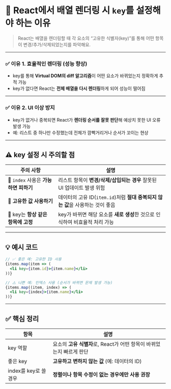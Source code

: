 # 🧩 React에서 배열 렌더링 시 `key`를 설정해야 하는 이유

> React는 배열을 렌더링할 때 각 요소의 “고유한 식별자(key)”를 통해 어떤 항목이 변경/추가/삭제되었는지를 파악해요.
> 

---

### ✅ 이유 1. **효율적인 렌더링 (성능 향상)**

- key를 통해 **Virtual DOM의 diff 알고리즘**이 어떤 요소가 바뀌었는지 정확하게 추적 가능
- key가 없다면 React는 **전체 배열을 다시 렌더링**하게 되어 성능이 떨어짐

---

### ✅ 이유 2. **UI 이상 방지**

- key가 없거나 중복되면 React가 **렌더링 순서를 잘못 판단**해 예상치 못한 UI 오류 발생 가능
- 예: 리스트 중 하나만 수정했는데 전체가 깜빡거리거나 순서가 꼬이는 현상

---

## ⚠️ key 설정 시 주의할 점

| 주의 사항 | 설명 |
| --- | --- |
| 🔢 `index` 사용은 **가능하면 피하기** | 리스트 항목이 **변경/삭제/삽입되는 경우** 잘못된 UI 업데이트 발생 위험 |
| 🔐 **고유한 값 사용하기** | 데이터의 고유 ID(`item.id`)처럼 **절대 중복되지 않는 값**을 사용하는 것이 좋음 |
| 🔁 key는 **항상 같은 항목에 고정** | key가 바뀌면 해당 요소를 **새로 생성**한 것으로 인식하여 비효율적 처리 가능 |

---

## 💡 예시 코드

```jsx
// ✅ 좋은 예: 고유한 ID 사용
{items.map(item => (
  <li key={item.id}>{item.name}</li>
))}

// ⚠️ 나쁜 예: 인덱스 사용 (순서가 바뀌면 문제 발생 가능)
{items.map((item, index) => (
  <li key={index}>{item.name}</li>
))}

```

---

## ✅ 핵심 정리

| 항목 | 설명 |
| --- | --- |
| key 역할 | 요소의 **고유 식별자**로, React가 어떤 항목이 바뀌었는지 빠르게 판단 |
| 좋은 key | **고유하고 변하지 않는 값** (예: 데이터의 ID) |
| index를 key로 쓸 경우 | **정렬이나 항목 수정이 없는 경우에만 사용 권장** |
